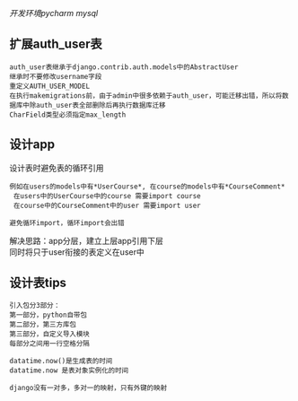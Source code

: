 *开发环境pycharm mysql*
## 扩展auth_user表 
```
auth_user表继承于django.contrib.auth.models中的AbstractUser
继承时不要修改username字段
重定义AUTH_USER_MODEL
在执行makemigrations前，由于admin中很多依赖于auth_user，可能迁移出错，所以将数据库中除auth_user表全部删除后再执行数据库迁移
CharField类型必须指定max_length
```
## 设计app
设计表时避免表的循环引用
```
例如在users的models中有*UserCourse*, 在course的models中有*CourseComment*
 在users中的UserCourse中的course 需要import course
 在course中的CourseComment中的user 需要import user
 
避免循环import，循环import会出错
```
解决思路：app分层，建立上层app引用下层<br>
同时将只于user衔接的表定义在user中
## 设计表tips
```
引入包分3部分：
第一部分，python自带包
第二部分，第三方库包
第三部分，自定义导入模块
每部分之间用一行空格分隔

datatime.now()是生成表的时间
datatime.now 是表对象实例化的时间

django没有一对多，多对一的映射，只有外键的映射

  
```
